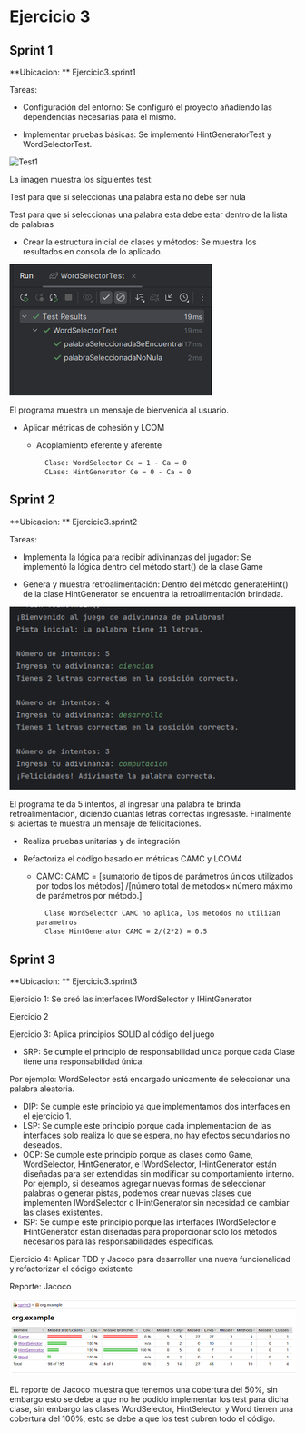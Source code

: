 # Ejercicio 3

## Sprint 1

**Ubicacion: ** Ejercicio3.sprint1

Tareas:

* Configuración del entorno: Se configuró el proyecto añadiendo las dependencias necesarias para el mismo.

* Implementar pruebas básicas: Se implementó HintGeneratorTest y WordSelectorTest.

![Test1](./img/sprint1test1.png)

La imagen muestra los siguientes test:

Test para que si seleccionas una palabra esta no debe ser nula

Test para que si seleccionas una palabra esta debe estar dentro de la lista de palabras

* Crear la estructura inicial de clases y métodos: Se muestra los resultados en consola de lo aplicado.

![Juego de adivinanza](./img/spirnt1test1.png)

El programa muestra un mensaje de bienvenida al usuario.

* Aplicar métricas de cohesión y LCOM

    * Acoplamiento eferente y aferente
    
            Clase: WordSelector Ce = 1 - Ca = 0
            CLase: HintGenerator Ce = 0 - Ca = 0

## Sprint 2

**Ubicacion: ** Ejercicio3.sprint2

Tareas: 

* Implementa la lógica para recibir adivinanzas del jugador: Se implementó la lógica dentro del método start() de la clase Game

* Genera y muestra retroalimentación: Dentro del método generateHint() de la clase HintGenerator se encuentra la retroalimentación brindada.

![](./img/sprint2consola.png)

El programa te da 5 intentos, al ingresar una palabra te brinda retroalimentacion, diciendo cuantas letras correctas ingresaste.
Finalmente si aciertas te muestra un mensaje de felicitaciones.

* Realiza pruebas unitarias y de integración

* Refactoriza el código basado en métricas CAMC y LCOM4

    * CAMC: CAMC = [sumatorio de tipos de parámetros únicos utilizados por todos los métodos] /[número total de métodos× número máximo de parámetros por método.]

            Clase WordSelector CAMC no aplica, los metodos no utilizan parametros
            Clase HintGenerator CAMC = 2/(2*2) = 0.5

## Sprint 3

**Ubicacion: ** Ejercicio3.sprint3

Ejercicio 1: Se creó las interfaces IWordSelector y IHintGenerator

Ejercicio 2

Ejercicio 3: Aplica principios SOLID al código del juego

* SRP: Se cumple el principio de responsabilidad unica porque cada Clase tiene una responsabilidad única.

Por ejemplo: WordSelector está encargado unicamente de seleccionar una palabra aleatoria.

* DIP: Se cumple este principio ya que implementamos dos interfaces en el ejercicio 1.
* LSP: Se cumple este principio porque cada implementacion de las interfaces solo realiza lo que se espera, no hay efectos secundarios no deseados.
* OCP: Se cumple este principio porque as clases como Game, WordSelector, HintGenerator, e IWordSelector, IHintGenerator están diseñadas para ser 
extendidas sin modificar su comportamiento interno. Por ejemplo, si deseamos agregar nuevas formas de seleccionar palabras o generar pistas, podemos crear
nuevas clases que implementen IWordSelector o IHintGenerator sin necesidad de cambiar las clases existentes.
* ISP: Se cumple este principio porque las interfaces IWordSelector e IHintGenerator están diseñadas para proporcionar solo los métodos necesarios para las responsabilidades específicas.

Ejercicio 4: Aplicar TDD y Jacoco para desarrollar una nueva funcionalidad y refactorizar el código existente

Reporte: Jacoco

![Reporte Jacoco](./img/reportJacoco.png)

EL reporte de Jacoco muestra que tenemos una cobertura del 50%, sin embargo esto se debe a que
no he podido implementar los test para dicha clase, sin embargo las clases WordSelector, HintSelector y Word tienen 
una cobertura del 100%, esto se debe a que los test cubren todo el código.
